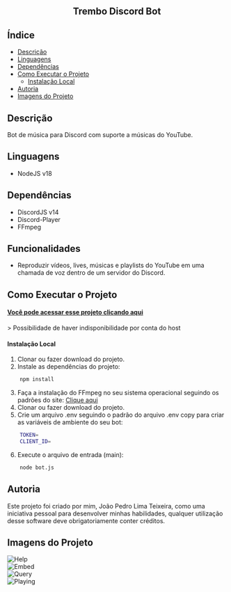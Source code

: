 <h2 align="center">Trembo Discord Bot</h2>

## Índice

* [Descrição](#descrição)
* [Linguagens](#linguagens)
* [Dependências](#dependências)
* [Como Executar o Projeto](#como-executar-o-projeto)
   * [Instalação Local](#instalação-local)
* [Autoria](#autoria)
* [Imagens do Projeto](#imagens-do-projeto)

## Descrição

Bot de música para Discord com suporte a músicas do YouTube.

## Linguagens

* NodeJS v18

## Dependências

* DiscordJS v14
* Discord-Player
* FFmpeg

## Funcionalidades

* Reproduzir vídeos, lives, músicas e playlists do YouTube em uma chamada de voz dentro de um servidor do Discord.

## Como Executar o Projeto

<h4><a href="https://joaopedrolt.github.io/whatsapp-clone-reactjs/">Você pode acessar esse projeto clicando aqui</a></h4>
> Possibilidade de haver indisponibilidade por conta do host

#### Instalação Local

1. Clonar ou fazer download do projeto.
2. Instale as dependências do projeto:

```bash
    npm install
```

3. Faça a instalação do FFmpeg no seu sistema operacional seguindo os padrões do site: <a href="https://ffmpeg.org/download.html">Clique aqui</a>
4. Clonar ou fazer download do projeto.
5. Crie um arquivo .env seguindo o padrão do arquivo .env copy para criar as variáveis de ambiente do seu bot:

```bash
    TOKEN=
    CLIENT_ID=
```

6. Execute o arquivo de entrada (main):
   
```bash
    node bot.js
```

## Autoria

Este projeto foi criado por mim, João Pedro Lima Teixeira, como uma iniciativa pessoal para desenvolver minhas habilidades, qualquer utilização desse software deve obrigatoriamente conter créditos.

## Imagens do Projeto

<div><img src="http://drive.google.com/uc?export=view&id=1MOyp78QBerfqN0xCE9Wu0Ji-Q2Y4Tz0C" alt="Help" /></div>
<div><img src="http://drive.google.com/uc?export=view&id=1TUWR-0Yf2TxBo_JobmEKcV9AZyCoARUe" alt="Embed" /></div>
<div><img src="http://drive.google.com/uc?export=view&id=1Wq0b00kXBnBvqcaFwPL-rqXHbw-qzH7i" alt="Query" /></div> 
<div><img src="http://drive.google.com/uc?export=view&id=1rFcn9brllvaY5Uw7Ryk9R0gcCMracyAb" alt="Playing" /></div>
